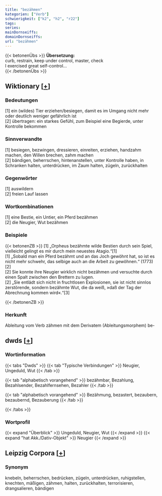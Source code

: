 ```yaml
---
title: "bezähmen"
kategorien: ["Verb"]
schwierigkeit: ["k2", "h2", "r22"]
tags:
series:
mainDornseiffs:
domainDornseiffs:
url: "bezähmen"
---
```


{{< betonenÜbs >}}
**Übersetzung:**  
curb, restrain, keep under control, master, check  
I exercised great self-control...  
{{< /betonenÜbs >}}

## Wiktionary [[+](https://de.wiktionary.org/wiki/bezähmen)]

### Bedeutungen
[1] ein (wildes) Tier erziehen/besiegen, damit es im Umgang nicht mehr oder deutlich weniger gefährlich ist  
[2] übertragen: ein starkes Gefühl, zum Beispiel eine Begierde, unter Kontrolle bekommen  

### Sinnverwandte
[1] besiegen, bezwingen, dressieren, einreiten, erziehen, handzahm machen, den Willen brechen, zahm machen  
[2] bändigen, beherrschen, hintenanstellen, unter Kontrolle haben, in Schranken halten, unterdrücken, im Zaum halten, zügeln, zurückhalten  

### Gegenwörter
[1] auswildern  
[2] freien Lauf lassen  

### Wortkombinationen
[1] eine Bestie, ein Untier, ein Pferd bezähmen  
[2] die Neugier, Wut bezähmen  

### Beispiele
{{< betonenZB >}}
[1] „Orpheus bezähmte wilde Bestien durch sein Spiel, vielleicht gelingt es mir durch mein neuestes Atagio.“[1]  
[1] „Sobald man ein Pferd bezähmt und an das Joch gewöhnt hat, so ist es nicht mehr schwehr, das selbige auch an die Arbeit zu gewöhnen.“ (1773)[2]  
[2] Sie konnte ihre Neugier wirklich nicht bezähmen und versuchte durch einen Spalt zwischen den Brettern zu lugen.  
[2] „Sie entlädt sich nicht in fruchtlosen Explosionen, sie ist nicht sinnlos zerstörende, sondern bezähmte Wut, die da weiß, »daß der Tag der Abrechnung kommen wird«.“[3]  

{{< /betonenZB >}}
### Herkunft
Ableitung vom Verb zähmen mit dem Derivatem (Ableitungsmorphem) be-  



## dwds [[+](https://www.dwds.de/wb/bezähmen)]

### Wortinformation
{{< tabs "Dwds" >}}
{{< tab "Typische Verbindungen" >}}
Neugier, Ungeduld, Wut
{{< /tab >}}

{{< tab "alphabetisch vorangehend" >}}
bezähmbar, Bezahlung, Bezahlsender, Bezahlfernsehen, Bezahler
{{< /tab >}}

{{< tab "alphabetisch vorangehend" >}}
Bezähmung, bezastert, bezaubern, bezaubernd, Bezauberung
{{< /tab >}}

{{< /tabs >}}

### Wortprofil
{{< expand "Überblick" >}} Ungeduld, Neugier, Wut {{< /expand >}}
{{< expand "hat Akk./Dativ-Objekt" >}} Neugier {{< /expand >}}

## Leipzig Corpora [[+](https://corpora.uni-leipzig.de/en/res?word=bezähmen&corpusId=deu_newscrawl-public_2018)]


### Synonym
knebeln, beherrschen, bedrücken, zügeln, unterdrücken, ruhigstellen, knechten, mäßigen, zähmen, halten, zurückhalten, terrorisieren, drangsalieren, bändigen

